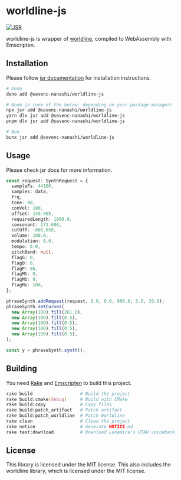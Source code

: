 # worldline-js

[![JSR](https://jsr.io/badges/@sevenc-nanashi/worldline-js)](https://jsr.io/@sevenc-nanashi/worldline-js)

worldline-js is wrapper of
[worldline](https://github.com/stakira/OpenUtau/tree/master/cpp), compiled to
WebAssembly with Emscripten.

## Installation

Please follow [jsr documentation](https://jsr.io/docs/using-packages) for
installation instructions.

```bash
# Deno
deno add @sevenc-nanashi/worldline-js

# Node.js (one of the below, depending on your package manager)
npx jsr add @sevenc-nanashi/worldline-js
yarn dlx jsr add @sevenc-nanashi/worldline-js
pnpm dlx jsr add @sevenc-nanashi/worldline-js

# Bun
bunx jsr add @sevenc-nanashi/worldline-js
```

## Usage

Please check jsr docs for more information.

```ts
const request: SynthRequest = {
  sampleFs: 44100,
  samples: data,
  frq,
  tone: 40,
  conVel: 100,
  offset: 149.905,
  requiredLength: 1000.0,
  consonant: 171.608,
  cutOff: -866.658,
  volume: 100.0,
  modulation: 0.0,
  tempo: 0.0,
  pitchBend: null,
  flagG: 0,
  flagO: 0,
  flagP: 86,
  flagMt: 0,
  flagMb: 0,
  flagMv: 100,
};

phraseSynth.addRequest(request, 0.0, 0.0, 900.0, 5.0, 35.0);
phraseSynth.setCurves(
  new Array(100).fill(261.0),
  new Array(100).fill(0.5),
  new Array(100).fill(0.5),
  new Array(100).fill(0.5),
  new Array(100).fill(0.5),
);

const y = phraseSynth.synth();
```

## Building

You need [Rake](https://ruby.github.io/rake/) and [Emscripten](https://emscripten.org/) to build this project.

```bash
rake build                  # Build the project
rake build:cmake[debug]     # Build with CMake
rake build:copy             # Copy files
rake build:patch_artifact   # Patch artifact
rake build:patch_worldline  # Patch Worldline
rake clean                  # Clean the project
rake notice                 # Generate NOTICE.md
rake test:download          # Download Lunamira's UTAU voicebank
```

## License

This library is licensed under the MIT license. This also includes the worldline
library, which is licensed under the MIT license.
